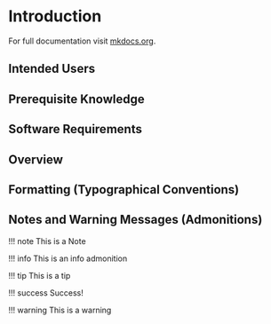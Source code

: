 # Introduction

For full documentation visit [mkdocs.org](https://www.mkdocs.org).

## Intended Users


## Prerequisite Knowledge

## Software Requirements

## Overview

## Formatting (Typographical Conventions)

## Notes and Warning Messages (Admonitions)
!!! note
    This is a Note
    
!!! info
    This is an info admonition

!!! tip
    This is a tip

!!! success
    Success!

!!! warning
    This is a warning
